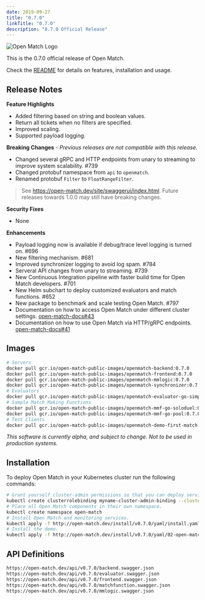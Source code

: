 ```yaml
---
date: 2019-09-27
title: "0.7.0"
linkTitle: "0.7.0"
description: "0.7.0 Official Release"
---
```


![Open Match Logo](../../../../../images/logo-with-name.png)

This is the 0.7.0 official release of Open Match.

Check the [README](https://github.com/googleforgames/open-match/tree/release-0.7) for details on features, installation and usage.

## Release Notes

**Feature Highlights**

 * Added filtering based on string and boolean values.
 * Return all tickets when no filters are specified.
 * Improved scaling.
 * Supported payload logging.

**Breaking Changes** - _Previous releases are not compatible with this release._

 * Changed several gRPC and HTTP endpoints from unary to streaming to improve system scalability. #739 
 * Changed protobuf namespace from `api` to `openmatch`.
 * Renamed protobuf `Filter` to `FloatRangeFilter`.
 
 > See https://open-match.dev/site/swaggerui/index.html. Future releases towards 1.0.0 may still have breaking changes. 

**Security Fixes**

 * None

**Enhancements**

 * Payload logging now is available if debug/trace level logging is turned on. #696 
 * New filtering mechanism. #681 
 * Improved synchronizer logging to avoid log spam. #784 
 * Serveral API changes from unary to streaming. #739 
 * New Continuous Integration pipeline with faster build time for Open Match developers. #701 
 * New Helm subchart to deploy customized evaluators and match functions. #652 
 * New package to benchmark and scale testing Open Match. #797 
 * Documentation on how to access Open Match under different cluster settings. [open-match-docs#43](https://github.com/googleforgames/open-match-docs/pull/43)
 * Documentation on how to use Open Match via HTTP/gRPC endpoints. [open-match-docs#41](https://github.com/googleforgames/open-match-docs/pull/41) 

## Images

```bash
# Servers
docker pull gcr.io/open-match-public-images/openmatch-backend:0.7.0
docker pull gcr.io/open-match-public-images/openmatch-frontend:0.7.0
docker pull gcr.io/open-match-public-images/openmatch-mmlogic:0.7.0
docker pull gcr.io/open-match-public-images/openmatch-synchronizer:0.7.0
# Evaluators
docker pull gcr.io/open-match-public-images/openmatch-evaluator-go-simple:0.7.0
# Sample Match Making Functions
docker pull gcr.io/open-match-public-images/openmatch-mmf-go-soloduel:0.7.0
docker pull gcr.io/open-match-public-images/openmatch-mmf-go-pool:0.7.0
# Test Clients
docker pull gcr.io/open-match-public-images/openmatch-demo-first-match:0.7.0
```

_This software is currently alpha, and subject to change. Not to be used in production systems._

## Installation

To deploy Open Match in your Kubernetes cluster run the following commands:

```bash
# Grant yourself cluster-admin permissions so that you can deploy service accounts.
kubectl create clusterrolebinding myname-cluster-admin-binding --clusterrole=cluster-admin --user=$(YOUR_KUBERNETES_USER_NAME)
# Place all Open Match components in their own namespace.
kubectl create namespace open-match
# Install Open Match and monitoring services.
kubectl apply -f http://open-match.dev/install/v0.7.0/yaml/install.yaml -n open-match
# Install the demo.
kubectl apply -f http://open-match.dev/install/v0.7.0/yaml/02-open-match-demo.yaml -n open-match
```

## API Definitions

```bash
https://open-match.dev/api/v0.7.0/backend.swagger.json
https://open-match.dev/api/v0.7.0/evaluator.swagger.json
https://open-match.dev/api/v0.7.0/frontend.swagger.json
https://open-match.dev/api/v0.7.0/matchfunction.swagger.json
https://open-match.dev/api/v0.7.0/mmlogic.swagger.json
```